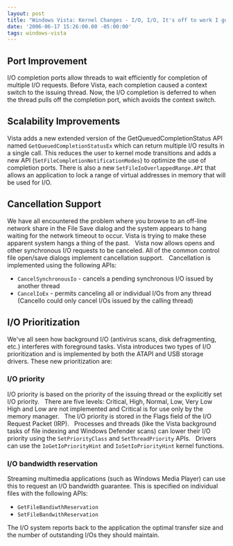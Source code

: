```yaml
---
layout: post
title: "Windows Vista: Kernel Changes - I/O, I/O, It's off to work I go..."
date: '2006-06-17 15:26:00.00 -05:00:00'
tags: windows-vista
---
```


## Port Improvement

I/O completion ports allow threads to wait efficiently for completion of multiple I/O requests. Before Vista, each completion caused a context switch to the issuing thread. Now, the I/O completion is deferred to when the thread pulls off the completion port, which avoids the context switch.

## Scalability Improvements

Vista adds a new extended version of the GetQueuedCompletionStatus API named `GetQueuedCompletionStatusEx` which can return multiple I/O results in a single call. This reduces the user to kernel mode transitions and adds a new API (`SetFileCompletionNotificationModes`) to optimize the use of completion ports. There is also a new `SetFileIoOverlappedRange.API` that allows an application to lock a range of virtual addresses in memory that will be used for I/O.

## Cancellation Support

We have all encountered the problem where you browse to an off-line network share in the File Save dialog and the system appears to hang waiting for the network timeout to occur. Vista is trying to make these apparent system hangs a thing of the past.
 
Vista now allows opens and other synchronous I/O requests to be canceled. All of the common control file open/save dialogs implement cancellation support.
 
Cancellation is implemented using the following APIs:

* `CancelSynchronousIo` - cancels a pending synchronous I/O issued by another thread
* `CancelIoEx` - permits canceling all or individual I/Os from any thread (CancelIo could only cancel I/Os issued by the calling thread)

## I/O Prioritization

We've all seen how background I/O (antivirus scans, disk defragmenting, etc.) interferes with foreground tasks. Vista introduces two types of I/O prioritization and is implemented by both the ATAPI and USB storage drivers. These new prioritization are:

### I/O priority

I/O priority is based on the priority of the issuing thread or the explicitly set I/O priority.
 
There are five levels: Critical, High, Normal, Low, Very Low
 
High and Low are not implemented and Critical is for use only by the memory manager.
 
The I/O priority is stored in the Flags field of the I/O Request Packet (IRP).
 
Processes and threads (like the Vista background tasks of file indexing and Windows Defender scans) can lower their I/O priority using the `SetPriorityClass` and `SetThreadPriority` APIs.
 
Drivers can use the `IoGetIoPriorityHint` and `IoSetIoPriorityHint` kernel functions.

### I/O bandwidth reservation

Streaming multimedia applications (such as Windows Media Player) can use this to request an I/O bandwidth guarantee. This is specified on individual files with the following APIs:

* `GetFileBandiwthReservation`
* `SetFileBandwithReservation`

The I/O system reports back to the application the optimal transfer size and the number of outstanding I/Os they should maintain.
